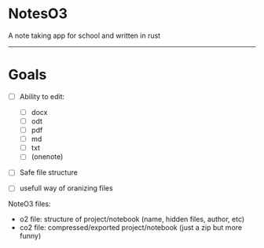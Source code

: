 # NotesO3
A note taking app for school and written in rust

---

# Goals
 - [ ] Ability to edit:
    - [ ] docx
    - [ ] odt
    - [ ] pdf
    - [ ] md
    - [ ] txt
    - [ ] (onenote)
 - [ ] Safe file structure
 - [ ] usefull way of oranizing files


NoteO3 files:
-  o2 file: structure of project/notebook (name, hidden files, author, etc)
- co2 file: compressed/exported project/notebook (just a zip but more funny)
